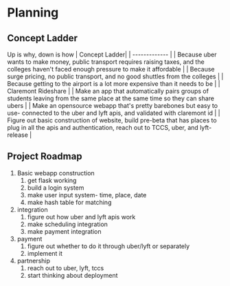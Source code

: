 # Planning

## Concept Ladder

Up is why, down is how
| Concept Ladder|
| ------------- |
| Because uber wants to make money, public transport requires raising taxes, and the colleges haven't faced enough pressure to make it affordable |
| Because surge pricing, no public transport, and no good shuttles from the colleges |
| Because getting to the airport is a lot more expensive than it needs to be |
| Claremont Rideshare |
| Make an app that automatically pairs groups of students leaving from the same place at the same time so they can share ubers |
| Make an opensource webapp that's pretty barebones but easy to use- connected to the uber and lyft apis, and validated with claremont id |
| Figure out basic construction of website, build pre-beta that has places to plug in all the apis and authentication, reach out to TCCS, uber, and lyft- release |

## Project Roadmap

1. Basic webapp construction
    1. get flask working
    2. build a login system
    3. make user input system- time, place, date
    4. make hash table for matching
2. integration
    1. figure out how uber and lyft apis work
    2. make scheduling integration
    3. make payment integration
3. payment
    1. figure out whether to do it through uber/lyft or separately
    2. implement it
4. partnership
    1. reach out to uber, lyft, tccs
    2. start thinking about deployment
